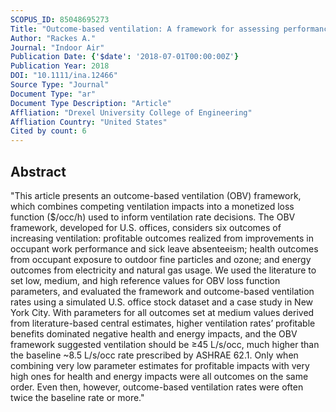 ```yaml
---
SCOPUS_ID: 85048695273
Title: "Outcome-based ventilation: A framework for assessing performance, health, and energy impacts to inform office building ventilation decisions"
Author: "Rackes A."
Journal: "Indoor Air"
Publication Date: {'$date': '2018-07-01T00:00:00Z'}
Publication Year: 2018
DOI: "10.1111/ina.12466"
Source Type: "Journal"
Document Type: "ar"
Document Type Description: "Article"
Affliation: "Drexel University College of Engineering"
Affliation Country: "United States"
Cited by count: 6
---
```


## Abstract
"This article presents an outcome-based ventilation (OBV) framework, which combines competing ventilation impacts into a monetized loss function ($/occ/h) used to inform ventilation rate decisions. The OBV framework, developed for U.S. offices, considers six outcomes of increasing ventilation: profitable outcomes realized from improvements in occupant work performance and sick leave absenteeism; health outcomes from occupant exposure to outdoor fine particles and ozone; and energy outcomes from electricity and natural gas usage. We used the literature to set low, medium, and high reference values for OBV loss function parameters, and evaluated the framework and outcome-based ventilation rates using a simulated U.S. office stock dataset and a case study in New York City. With parameters for all outcomes set at medium values derived from literature-based central estimates, higher ventilation rates’ profitable benefits dominated negative health and energy impacts, and the OBV framework suggested ventilation should be ≥45 L/s/occ, much higher than the baseline ~8.5 L/s/occ rate prescribed by ASHRAE 62.1. Only when combining very low parameter estimates for profitable impacts with very high ones for health and energy impacts were all outcomes on the same order. Even then, however, outcome-based ventilation rates were often twice the baseline rate or more."
